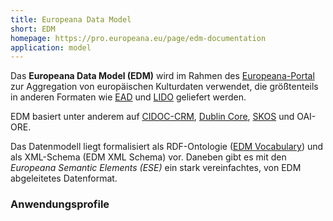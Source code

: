 ```yaml
---
title: Europeana Data Model
short: EDM
homepage: https://pro.europeana.eu/page/edm-documentation
application: model
---
```


Das **Europeana Data Model (EDM)** wird im Rahmen des [Europeana-Portal](https://de.wikipedia.org/wiki/Europeana) zur Aggregation von europäischen Kulturdaten verwendet, die größtenteils in anderen Formaten wie [EAD](ead) und [LIDO](lido) geliefert werden.

EDM basiert unter anderem auf [CIDOC-CRM](cidoc-crm), [Dublin Core](dc), [SKOS](skos) und OAI-ORE.

Das Datenmodell liegt formalisiert als RDF-Ontologie ([EDM Vocabulary](rdf/voc/edm)) und als XML-Schema (EDM XML Schema) vor. Daneben gibt es mit den *Europeana Semantic Elements (ESE)* ein stark vereinfachtes, von EDM abgeleitetes Datenformat.

### Anwendungsprofile

<list-formats profiles="edm"/>
